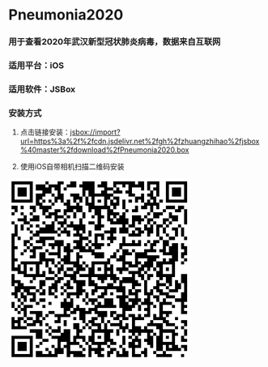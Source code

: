 # Pneumonia2020
### 用于查看2020年武汉新型冠状肺炎病毒，数据来自互联网

### 适用平台：iOS

### 适用软件：JSBox

### 安装方式

1. 点击链接安装：[jsbox://import?url=https%3a%2f%2fcdn.jsdelivr.net%2fgh%2fzhuangzhihao%2fjsbox%40master%2fdownload%2fPneumonia2020.box](jsbox://import?name=Pneumonia2020&url=https%3a%2f%2fcdn.jsdelivr.net%2fgh%2fzhuangzhihao%2fjsbox%40master%2fdownload%2fPneumonia2020.box&icon=https%3a%2f%2fcdn.jsdelivr.net%2fgh%2fzhuangzhihao%2fjsbox%40master%2fapps%2fPneumonia2020%2fassets%2ficon.png)

2. 使用iOS自带相机扫描二维码安装

![二维码](images/Pneumonia2020.png)